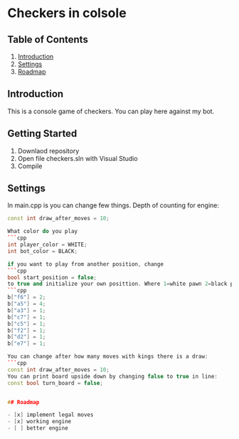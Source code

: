 # Checkers in colsole

## Table of Contents
1. [Introduction](#introduction)
2. [Settings](#settings)
3. [Roadmap](#roadmap)

## Introduction
This is a console game of checkers. You can play here against my bot.

## Getting Started
1. Downlaod repository
2. Open file checkers.sln with Visual Studio
3. Compile
## Settings
In main.cpp is you can change few things.
Depth of counting for engine:
```cpp
const int draw_after_moves = 10;

What color do you play
```cpp
int player_color = WHITE;
int bot_color = BLACK;

if you want to play from another position, change 
```cpp
bool start_position = false;
to true and initialize your own posittion. Where 1=white pawn 2=black pawn 3=white king 4=black king. For example
```cpp
b["f6"] = 2;
b["a5"] = 4;
b["a3"] = 1;
b["c7"] = 1;
b["c5"] = 1;
b["f2"] = 1;
b["d2"] = 1;
b["e7"] = 1;

You can change after how many moves with kings there is a draw:
```cpp
const int draw_after_moves = 10; 
You can print board upside down by changing false to true in line:
const bool turn_board = false; 


## Roadmap

- [x] implement legal moves
- [x] working engine
- [ ] better engine

